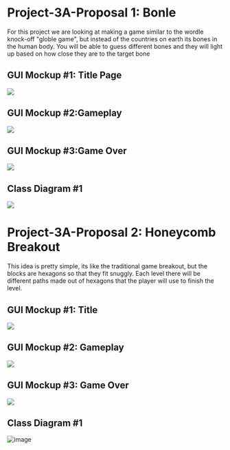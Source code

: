 # Project-3A-Proposal 1: Bonle
  For this project we are looking at making a game similar to the wordle knock-off "globle game", but instead of the countries on earth its bones in the human body.
  You will be able to guess different bones and they will light up based on how close they are to the target bone

## GUI Mockup #1: Title Page
![](Bonle.png)
## GUI Mockup #2:Gameplay
![](Bone.png)
## GUI Mockup #3:Game Over
![](game_over.ong.png)
## Class Diagram #1
![](bonle.drawio.png)


# Project-3A-Proposal 2: Honeycomb Breakout
  This idea is pretty simple, its like the traditional game breakout, but the blocks are hexagons so that they fit snuggly. Each level there will be different paths
  made out of hexagons that the player will use to finish the level.

## GUI Mockup #1: Title
![](hon.png)
## GUI Mockup #2: Gameplay
![](AAAAAAAAAAa.png)
## GUI Mockup #3: Game Over
![](HonGameOver.png)
## Class Diagram #1
![image](https://user-images.githubusercontent.com/62191514/160894768-89203202-bfe2-4f1c-88d6-1e394555ed79.png)
